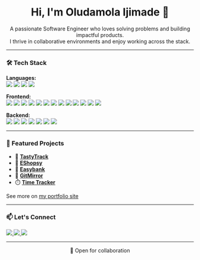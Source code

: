 <h1 align="center">Hi, I'm Oludamola Ijimade 👋</h1>
<p align="center">
  A passionate Software Engineer who loves solving problems and building impactful products.<br />
  I thrive in collaborative environments and enjoy working across the stack.
</p>

---

### 🛠️ Tech Stack

<p>
  <strong>Languages:</strong><br/>
  <img src="https://img.shields.io/badge/TypeScript-3178c6?style=for-the-badge&logo=typescript&logoColor=white"/>
  <img src="https://img.shields.io/badge/JavaScript-f7df1e?style=for-the-badge&logo=javascript&logoColor=black"/>
  <img src="https://img.shields.io/badge/Python-3776ab?style=for-the-badge&logo=python&logoColor=white"/>
  <img src="https://img.shields.io/badge/GraphQL-e535ab?style=for-the-badge&logo=graphql&logoColor=white"/>
<p>
    <strong>Frontend:</strong><br/>
    <img src="https://img.shields.io/badge/React-61dafb?style=for-the-badge&logo=react&logoColor=black"/>
    <img src="https://img.shields.io/badge/Next.js-000000?style=for-the-badge&logo=nextdotjs&logoColor=white"/>
    <img src="https://img.shields.io/badge/Tailwind CSS-06b6d4?style=for-the-badge&logo=tailwindcss&logoColor=white"/>
    <img src="https://img.shields.io/badge/Redux-764abc?style=for-the-badge&logo=redux&logoColor=white"/>
    <img src="https://img.shields.io/badge/Zustand-000000?style=for-the-badge&logo=z&logoColor=white"/>
    <img src="https://img.shields.io/badge/styled--components-db7093?style=for-the-badge&logo=styled-components&logoColor=white"/>
    <img src="https://img.shields.io/badge/Storybook-ff4785?style=for-the-badge&logo=storybook&logoColor=white"/>
    <img src="https://img.shields.io/badge/MUI-007fff?style=for-the-badge&logo=mui&logoColor=white"/>
    <img src="https://img.shields.io/badge/Vite-646cff?style=for-the-badge&logo=vite&logoColor=white"/>
    <img src="https://img.shields.io/badge/SASS-cc6699?style=for-the-badge&logo=sass&logoColor=white"/>
    <img src="https://img.shields.io/badge/Gulp-cf4647?style=for-the-badge&logo=gulp&logoColor=white"/>
    <img src="https://img.shields.io/badge/NPM-cb0000?style=for-the-badge&logo=npm&logoColor=white"/>
    <img src="https://img.shields.io/badge/Yarn-2c8ebb?style=for-the-badge&logo=yarn&logoColor=white"/>
</p>

<p>
<strong>Backend:</strong><br/>
    <img src="https://img.shields.io/badge/Node.js-339933?style=for-the-badge&logo=nodedotjs&logoColor=white"/>
    <img src="https://img.shields.io/badge/Express.js-000000?style=for-the-badge&logo=express&logoColor=white"/>
    <img src="https://img.shields.io/badge/NestJS-e0234e?style=for-the-badge&logo=nestjs&logoColor=white"/>
    <img src="https://img.shields.io/badge/MongoDB-47a248?style=for-the-badge&logo=mongodb&logoColor=white"/>
    <img src="https://img.shields.io/badge/Firebase-ffca28?style=for-the-badge&logo=firebase&logoColor=black"/>
    <img src="https://img.shields.io/badge/Postman-ff6c37?style=for-the-badge&logo=postman&logoColor=white"/>
    <img src="https://img.shields.io/badge/Socket.IO-010101?style=for-the-badge&logo=socket.io&logoColor=white"/>
</p>

---

### 🚀 Featured Projects

- 🌟 [**TastyTrack**](https://tastytrack.vercel.app/)
- 🛒 [**EShopsy**](https://kaddesh.github.io/EShopsy/)
- 🏦 [**Easybank**](https://kaddesh.github.io/easybank-/)
- 📁 [**GitMirror**](https://gitmirror.vercel.app/)
- ⏱️ [**Time Tracker**](https://time-tracking-dashboard-pied-eight.vercel.app/)

See more on [my portfolio site](https://my-portfolio-red-zeta-15.vercel.app/)

---

### 📫 Let's Connect

<p>
  <a href="mailto:oludamolaijimade@gmail.com">
    <img src="https://img.shields.io/badge/Gmail-D14836?style=for-the-badge&logo=gmail&logoColor=white"/>
  </a>
  <a href="https://www.linkedin.com/in/oludamola-ijimade-3a341a1b3/">
    <img src="https://img.shields.io/badge/LinkedIn-0077b5?style=for-the-badge&logo=linkedin&logoColor=white"/>
  </a>
  <a href="https://github.com/Kaddesh">
    <img src="https://img.shields.io/badge/GitHub-181717?style=for-the-badge&logo=github&logoColor=white"/>
  </a>
</p>

---

<p align="center">🚀 Open for collaboration</p>
